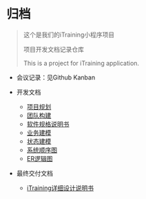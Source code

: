 # 归档

> 这个是我们的iTraining小程序项目
>
> 项目开发文档记录仓库
>
> This is a project for iTraining application.

- 会议记录：见Github Kanban
- 开发文档

  - [项目规划](docs/项目规划.md)
  - [团队构建](docs/团队构建.md)
  - [软件规格说明书](docs/需求分析/软件需求规格说明书.pdf)
  - [业务建模](docs/业务建模.md)
  - [状态建模](docs/状态建模.md)
  - [系统顺序图](docs/系统顺序图.md)
  - [ER逻辑图](docs/ER逻辑图.md)
- 最终交付文档
  - [iTraining详细设计说明书](iTraining详细设计说明书)


